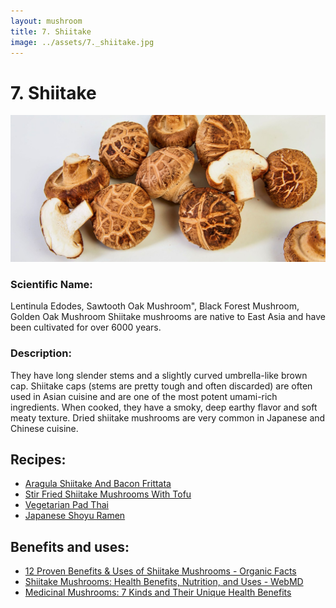 ```yaml
---
layout: mushroom
title: 7. Shiitake
image: ../assets/7._shiitake.jpg
---
```


# 7. Shiitake

![7. Shiitake](../assets/7._shiitake.jpg)

### Scientific Name:
Lentinula Edodes, Sawtooth Oak Mushroom", Black Forest Mushroom, Golden Oak Mushroom Shiitake mushrooms are native to East Asia and have been cultivated for over 6000 years.

### Description:
They have long slender stems and a slightly curved umbrella-like brown cap. Shiitake caps (stems are pretty tough and often discarded) are often used in Asian cuisine and are one of the most potent umami-rich ingredients. When cooked, they have a smoky, deep earthy flavor and soft meaty texture. Dried shiitake mushrooms are very common in Japanese and Chinese cuisine.

## Recipes:
- [Aragula Shiitake And Bacon Frittata](https://www.sidechef.com/de/recipes/3462/arugula_shiitake_and_bacon_frittata/)
- [Stir Fried Shiitake Mushrooms With Tofu](https://www.sidechef.com/de/recipes/4845/stir_fried_shiitake_mushrooms_with_tofu/)
- [Vegetarian Pad Thai](https://www.sidechef.com/de/recipes/67622/vegetarian_pad_thai/)
- [Japanese Shoyu Ramen](https://www.sidechef.com/de/recipes/31527/japanese_shoyu_ramen/)

## Benefits and uses:
- [12 Proven Benefits & Uses of Shiitake Mushrooms - Organic Facts](https://www.organicfacts.net/shiitake-mushrooms.html)
- [Shiitake Mushrooms: Health Benefits, Nutrition, and Uses - WebMD](https://www.webmd.com/diet/health-benefits-shiitake-mushrooms)
- [Medicinal Mushrooms: 7 Kinds and Their Unique Health Benefits](https://www.realmushrooms.com/7-medicinal-mushroom-benefits-for-health/)
